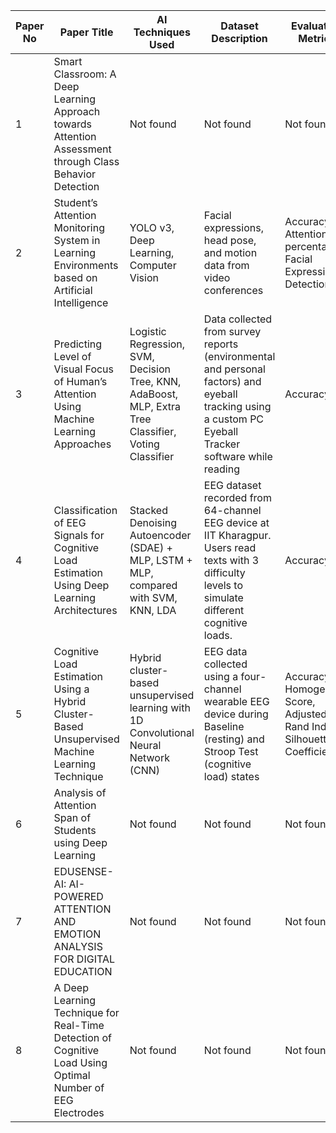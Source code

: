 | Paper No | Paper Title                                                                                                | AI Techniques Used                                                                                    | Dataset Description                                                                                                                                   | Evaluation Metrics                                                       | Reported Accuracy / Effectiveness                                                           | Key Challenges Noted                                                                                               | Future Directions Suggested                                                                                               |
| -------- | ---------------------------------------------------------------------------------------------------------- | ----------------------------------------------------------------------------------------------------- | ----------------------------------------------------------------------------------------------------------------------------------------------------- | ------------------------------------------------------------------------ | ------------------------------------------------------------------------------------------- | ------------------------------------------------------------------------------------------------------------------ | ------------------------------------------------------------------------------------------------------------------------- |
| 1        | Smart Classroom: A Deep Learning Approach towards Attention Assessment through Class Behavior Detection    | Not found                                                                                             | Not found                                                                                                                                             | Not found                                                                | Not found                                                                                   | Not found                                                                                                          | Not found                                                                                                                 |
| 2        | Student’s Attention Monitoring System in Learning Environments based on Artificial Intelligence            | YOLO v3, Deep Learning, Computer Vision                                                               | Facial expressions, head pose, and motion data from video conferences                                                                                 | Accuracy, Attention percentage, Facial Expression Detection              | Real-time monitoring with high accuracy                                                     | Real-time performance, limitations of virtual learning, and facial expression analysis                             | Enhancements in multi-modal learning, real-time behavior analysis, improving virtual classroom engagement                 |
| 3        | Predicting Level of Visual Focus of Human’s Attention Using Machine Learning Approaches                    | Logistic Regression, SVM, Decision Tree, KNN, AdaBoost, MLP, Extra Tree Classifier, Voting Classifier | Data collected from survey reports (environmental and personal factors) and eyeball tracking using a custom PC Eyeball Tracker software while reading | Accuracy                                                                 | Logistic Regression: 96%, Voting Classifier: 95%                                            | Small sample size limited to a single department, data collection dependent on self-reports and simple hardware    | More personalization, testing on larger and more diverse populations, incorporating real-time and multi-modal data inputs |
| 4        | Classification of EEG Signals for Cognitive Load Estimation Using Deep Learning Architectures              | Stacked Denoising Autoencoder (SDAE) + MLP, LSTM + MLP, compared with SVM, KNN, LDA                   | EEG dataset recorded from 64-channel EEG device at IIT Kharagpur. Users read texts with 3 difficulty levels to simulate different cognitive loads.    | Accuracy                                                                 | SDAE+MLP: 83.26%, LSTM+MLP: 85.42%                                                          | Small dataset size, variability across subjects, difficulty in data denoising                                      | Apply on larger datasets, personalization of models, investigate hybrid or multimodal methods                             |
| 5        | Cognitive Load Estimation Using a Hybrid Cluster-Based Unsupervised Machine Learning Technique             | Hybrid cluster-based unsupervised learning with 1D Convolutional Neural Network (CNN)                 | EEG data collected using a four-channel wearable EEG device during Baseline (resting) and Stroop Test (cognitive load) states                         | Accuracy, Homogeneity Score, Adjusted Rand Index, Silhouette Coefficient | 93.2% accuracy, Homogeneity Score 0.7, Adjusted Rand Index 0.78, Silhouette Coefficient 0.5 | Manual categorization avoided, but challenges include generalization across broader tasks and real-world scenarios | Real-time CL estimation, reduced human intervention, expansion to other cognitive states and environments                 |
| 6        | Analysis of Attention Span of Students using Deep Learning                                                 | Not found                                                                                             | Not found                                                                                                                                             | Not found                                                                | Not found                                                                                   | Not found                                                                                                          | Not found                                                                                                                 |
| 7        | EDUSENSE-AI: AI-POWERED ATTENTION AND EMOTION ANALYSIS FOR DIGITAL EDUCATION                               | Not found                                                                                             | Not found                                                                                                                                             | Not found                                                                | Not found                                                                                   | Not found                                                                                                          | Not found                                                                                                                 |
| 8        | A Deep Learning Technique for Real-Time Detection of Cognitive Load Using Optimal Number of EEG Electrodes | Not found                                                                                             | Not found                                                                                                                                             | Not found                                                                | Not found                                                                                   | Not found                                                                                                          | Not found                                                                                                                 |
